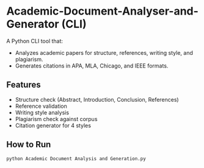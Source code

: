 # Academic-Document-Analyser-and-Generator (CLI)

A Python CLI tool that:
- Analyzes academic papers for structure, references, writing style, and plagiarism.
- Generates citations in APA, MLA, Chicago, and IEEE formats.

## Features
- Structure check (Abstract, Introduction, Conclusion, References)
- Reference validation
- Writing style analysis
- Plagiarism check against corpus
- Citation generator for 4 styles

## How to Run
```bash
python Academic Document Analysis and Generation.py
